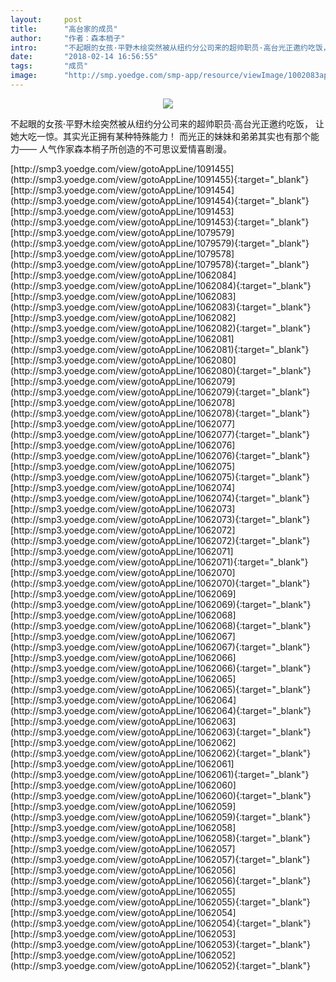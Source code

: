 ```yaml
---
layout:     post
title:      "高台家的成员"
author:     "作者：森本梢子"
intro:      "不起眼的女孩·平野木绘突然被从纽约分公司来的超帅职员·高台光正邀约吃饭， 让她大吃一惊。其实光正拥有某种特殊能力！ 而光正的妹妹和弟弟其实也有那个能力—— 人气作家森本梢子所创造的不可思议爱情喜剧漫。"
date:       "2018-02-14 16:56:55"
tags:       "成员"
image:      "http://smp.yoedge.com/smp-app/resource/viewImage/1002083appline.png"
---
```

<div style="text-align: center">
<p><img src="http://smp.yoedge.com/smp-app/resource/viewImage/1002083appline.png"/></p>
</div>
<p class="post-meta">
<span>不起眼的女孩·平野木绘突然被从纽约分公司来的超帅职员·高台光正邀约吃饭， 让她大吃一惊。其实光正拥有某种特殊能力！ 而光正的妹妹和弟弟其实也有那个能力—— 人气作家森本梢子所创造的不可思议爱情喜剧漫。</span>
</p>
[http://smp3.yoedge.com/view/gotoAppLine/1091455](http://smp3.yoedge.com/view/gotoAppLine/1091455){:target="_blank"}
[http://smp3.yoedge.com/view/gotoAppLine/1091454](http://smp3.yoedge.com/view/gotoAppLine/1091454){:target="_blank"}
[http://smp3.yoedge.com/view/gotoAppLine/1091453](http://smp3.yoedge.com/view/gotoAppLine/1091453){:target="_blank"}
[http://smp3.yoedge.com/view/gotoAppLine/1079579](http://smp3.yoedge.com/view/gotoAppLine/1079579){:target="_blank"}
[http://smp3.yoedge.com/view/gotoAppLine/1079578](http://smp3.yoedge.com/view/gotoAppLine/1079578){:target="_blank"}
[http://smp3.yoedge.com/view/gotoAppLine/1062084](http://smp3.yoedge.com/view/gotoAppLine/1062084){:target="_blank"}
[http://smp3.yoedge.com/view/gotoAppLine/1062083](http://smp3.yoedge.com/view/gotoAppLine/1062083){:target="_blank"}
[http://smp3.yoedge.com/view/gotoAppLine/1062082](http://smp3.yoedge.com/view/gotoAppLine/1062082){:target="_blank"}
[http://smp3.yoedge.com/view/gotoAppLine/1062081](http://smp3.yoedge.com/view/gotoAppLine/1062081){:target="_blank"}
[http://smp3.yoedge.com/view/gotoAppLine/1062080](http://smp3.yoedge.com/view/gotoAppLine/1062080){:target="_blank"}
[http://smp3.yoedge.com/view/gotoAppLine/1062079](http://smp3.yoedge.com/view/gotoAppLine/1062079){:target="_blank"}
[http://smp3.yoedge.com/view/gotoAppLine/1062078](http://smp3.yoedge.com/view/gotoAppLine/1062078){:target="_blank"}
[http://smp3.yoedge.com/view/gotoAppLine/1062077](http://smp3.yoedge.com/view/gotoAppLine/1062077){:target="_blank"}
[http://smp3.yoedge.com/view/gotoAppLine/1062076](http://smp3.yoedge.com/view/gotoAppLine/1062076){:target="_blank"}
[http://smp3.yoedge.com/view/gotoAppLine/1062075](http://smp3.yoedge.com/view/gotoAppLine/1062075){:target="_blank"}
[http://smp3.yoedge.com/view/gotoAppLine/1062074](http://smp3.yoedge.com/view/gotoAppLine/1062074){:target="_blank"}
[http://smp3.yoedge.com/view/gotoAppLine/1062073](http://smp3.yoedge.com/view/gotoAppLine/1062073){:target="_blank"}
[http://smp3.yoedge.com/view/gotoAppLine/1062072](http://smp3.yoedge.com/view/gotoAppLine/1062072){:target="_blank"}
[http://smp3.yoedge.com/view/gotoAppLine/1062071](http://smp3.yoedge.com/view/gotoAppLine/1062071){:target="_blank"}
[http://smp3.yoedge.com/view/gotoAppLine/1062070](http://smp3.yoedge.com/view/gotoAppLine/1062070){:target="_blank"}
[http://smp3.yoedge.com/view/gotoAppLine/1062069](http://smp3.yoedge.com/view/gotoAppLine/1062069){:target="_blank"}
[http://smp3.yoedge.com/view/gotoAppLine/1062068](http://smp3.yoedge.com/view/gotoAppLine/1062068){:target="_blank"}
[http://smp3.yoedge.com/view/gotoAppLine/1062067](http://smp3.yoedge.com/view/gotoAppLine/1062067){:target="_blank"}
[http://smp3.yoedge.com/view/gotoAppLine/1062066](http://smp3.yoedge.com/view/gotoAppLine/1062066){:target="_blank"}
[http://smp3.yoedge.com/view/gotoAppLine/1062065](http://smp3.yoedge.com/view/gotoAppLine/1062065){:target="_blank"}
[http://smp3.yoedge.com/view/gotoAppLine/1062064](http://smp3.yoedge.com/view/gotoAppLine/1062064){:target="_blank"}
[http://smp3.yoedge.com/view/gotoAppLine/1062063](http://smp3.yoedge.com/view/gotoAppLine/1062063){:target="_blank"}
[http://smp3.yoedge.com/view/gotoAppLine/1062062](http://smp3.yoedge.com/view/gotoAppLine/1062062){:target="_blank"}
[http://smp3.yoedge.com/view/gotoAppLine/1062061](http://smp3.yoedge.com/view/gotoAppLine/1062061){:target="_blank"}
[http://smp3.yoedge.com/view/gotoAppLine/1062060](http://smp3.yoedge.com/view/gotoAppLine/1062060){:target="_blank"}
[http://smp3.yoedge.com/view/gotoAppLine/1062059](http://smp3.yoedge.com/view/gotoAppLine/1062059){:target="_blank"}
[http://smp3.yoedge.com/view/gotoAppLine/1062058](http://smp3.yoedge.com/view/gotoAppLine/1062058){:target="_blank"}
[http://smp3.yoedge.com/view/gotoAppLine/1062057](http://smp3.yoedge.com/view/gotoAppLine/1062057){:target="_blank"}
[http://smp3.yoedge.com/view/gotoAppLine/1062056](http://smp3.yoedge.com/view/gotoAppLine/1062056){:target="_blank"}
[http://smp3.yoedge.com/view/gotoAppLine/1062055](http://smp3.yoedge.com/view/gotoAppLine/1062055){:target="_blank"}
[http://smp3.yoedge.com/view/gotoAppLine/1062054](http://smp3.yoedge.com/view/gotoAppLine/1062054){:target="_blank"}
[http://smp3.yoedge.com/view/gotoAppLine/1062053](http://smp3.yoedge.com/view/gotoAppLine/1062053){:target="_blank"}
[http://smp3.yoedge.com/view/gotoAppLine/1062052](http://smp3.yoedge.com/view/gotoAppLine/1062052){:target="_blank"}


